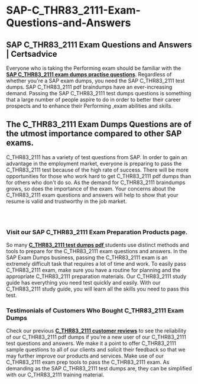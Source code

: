 # SAP-C_THR83_2111-Exam-Questions-and-Answers
<h2><strong>SAP C_THR83_2111 Exam Questions and Answers | Certsadvice</strong></h2> <p>Everyone who is taking the Performing exam should be familiar with the <a href="http://www.certsadvice.com/sap/c_thr83_2111-practice-questions"><strong>SAP C_THR83_2111 exam dumps practise questions</strong></a>. Regardless of whether you&#39;re a SAP exam dumps, you need the SAP C_THR83_2111 test dumps. SAP C_THR83_2111 pdf braindumps have an ever-increasing demand. Passing the SAP C_THR83_2111 test dumps questions is something that a large number of people aspire to do in order to better their career prospects and to enhance their Performing ,exam abilities and skills.</p> <h2><strong>The C_THR83_2111 Exam Dumps Questions are of the utmost importance compared to other SAP exams.</strong></h2> <p>C_THR83_2111 has a variety of test questions from SAP. In order to gain an advantage in the employment market, everyone is preparing to pass the C_THR83_2111 test because of the high rate of success. There will be more opportunities for those who work hard to get C_THR83_2111 pdf dumps than for others who don&#39;t do so. As the demand for C_THR83_2111 braindumps grows, so does the importance of the exam. Your concerns about the C_THR83_2111 exam questions and answers will help to show that your resume is valid and trustworthy in the job market.</p> <p><a href="http://www.certsadvice.com/sap/c_thr83_2111-practice-questions" style="display: block; padding: 1em 0; text-align: center; "><img alt="" src="https://1.bp.blogspot.com/-RUOr8Wn-CRk/YUYAxC8kcHI/AAAAAAAAAnw/F7BbdI3tw8QDj5z8iX0vQAioQzKiUxduwCLcBGAsYHQ/s0/unnamed.jpg" /></a></p> <h3><strong>Visit our SAP C_THR83_2111 Exam Preparation Products page.</strong></h3> <p>So many <a href="http://www.certsadvice.com/sap/c_thr83_2111-practice-questions"><strong>C_THR83_2111 test dumps pdf </strong></a>students use distinct methods and tools to prepare for the C_THR83_2111 exam questions and answers. In the SAP Exam Dumps business, passing the C_THR83_2111 exam is an extremely difficult task that requires a lot of time and work. To easily pass C_THR83_2111 exam, make sure you have a routine for planning and the appropriate C_THR83_2111 preparation materials. Our C_THR83_2111 study guide has everything you need test quickly and easily. With our C_THR83_2111 study guide, you will learn all the skills you need to pass this test.</p> <h3><strong>Testimonials of Customers Who Bought C_THR83_2111 Exam Dumps</strong></h3> <p>Check our previous <a href="http://www.certsadvice.com/sap/c_thr83_2111-practice-questions"><strong>C_THR83_2111 customer reviews</strong></a> to see the reliability of our C_THR83_2111 pdf dumps if you&#39;re a new user of our C_THR83_2111 test questions and answers. We make it a point to offer C_THR83_2111 sample questions to all of our clients and solicit their feedback so that we may further improve our products and services. Make use of our C_THR83_2111 exam prep tools to pass the C_THR83_2111 exam. As demanding as the SAP C_THR83_2111 test dumps are, they can be simplified with our C_THR83_2111 training material.</p>
